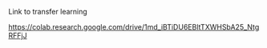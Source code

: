 Link to transfer learning

https://colab.research.google.com/drive/1md_iBTiDU6EBltTXWHSbA25_NtgRFFjJ
